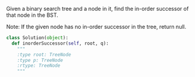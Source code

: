 
Given a binary search tree and a node in it, find the in-order successor of that node in the BST.



Note: If the given node has no in-order successor in the tree, return null.



```python
class Solution(object):
  def inorderSuccessor(self, root, q):
    """
    :type root: TreeNode
    :type p: TreeNode
    :rtype: TreeNode
    """
```

